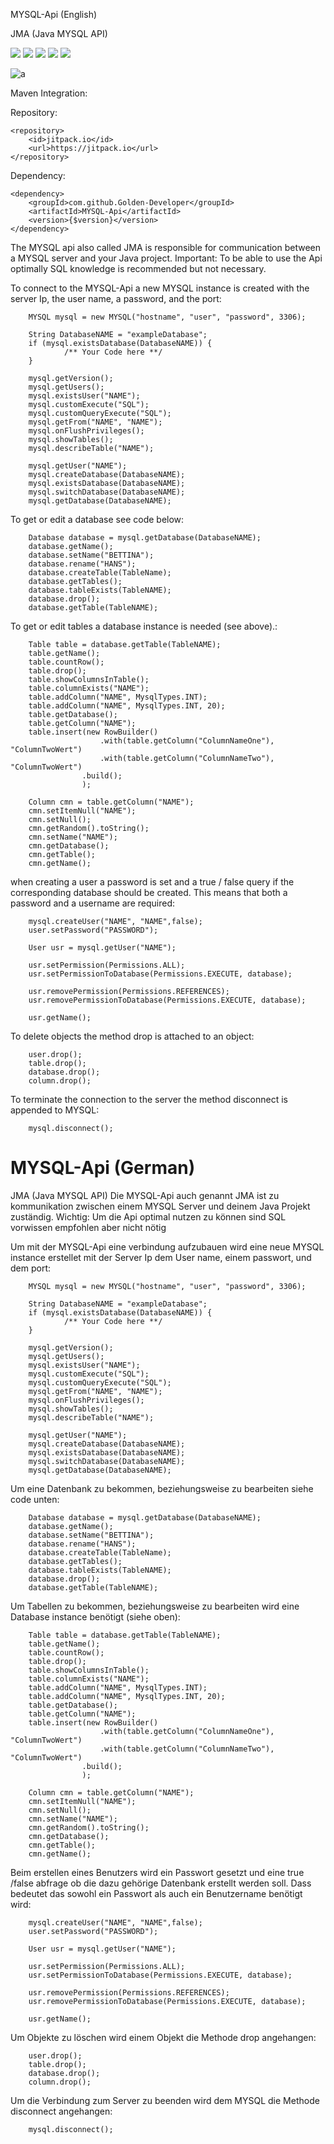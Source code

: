 MYSQL-Api (English)

JMA (Java MYSQL API)

[![](https://img.shields.io/badge/License-BSD--2-informational.svg)](LICENSE)
[![](https://jitpack.io/v/Golden-Developer/MYSQL-Api.svg)](https://jitpack.io/#Golden-Developer/MYSQL-Api)
[![](https://img.shields.io/badge/Java-18-success?logo=java)](https://www.oracle.com/java/technologies/javase-downloads.html)
[![](https://img.shields.io/badge/Golden--Developer-Mysql--Api-brightgreen?logo=golden-developer.de/img/Golden-Developer-logo.png)](https://www.golden-developer.de/)
[![](https://jitpack.io/v/Golden-Developer/MYSQL-Api/month.svg)](https://jitpack.io/#Golden-Developer/MYSQL-Api)

![a](https://repository-images.githubusercontent.com/456002691/dbb9c775-7291-4d06-aa96-6ef3d0901630)

Maven Integration: 

Repository:

	<repository>
        <id>jitpack.io</id>
	    <url>https://jitpack.io</url>
	</repository>
            
Dependency:

    <dependency>
	    <groupId>com.github.Golden-Developer</groupId>
	    <artifactId>MYSQL-Api</artifactId>
	    <version>{$version}</version>
	</dependency>


The MYSQL api also called JMA is responsible for communication between a MYSQL server and your Java project. Important: To be able to use the Api optimally SQL knowledge is recommended but not necessary.

To connect to the MYSQL-Api a new MYSQL instance is created with the server Ip, the user name, a password, and the port:
            
        MYSQL mysql = new MYSQL("hostname", "user", "password", 3306);
        
        String DatabaseNAME = "exampleDatabase";
        if (mysql.existsDatabase(DatabaseNAME)) {
                /** Your Code here **/
        }

        mysql.getVersion();
        mysql.getUsers();
        mysql.existsUser("NAME");
        mysql.customExecute("SQL");
        mysql.customQueryExecute("SQL");
        mysql.getFrom("NAME", "NAME");
        mysql.onFlushPrivileges();
        mysql.showTables();
        mysql.describeTable("NAME");
        
        mysql.getUser("NAME");
        mysql.createDatabase(DatabaseNAME);
        mysql.existsDatabase(DatabaseNAME);
        mysql.switchDatabase(DatabaseNAME);
        mysql.getDatabase(DatabaseNAME);
       
To get or edit a database see code below: 

        Database database = mysql.getDatabase(DatabaseNAME);
        database.getName();
        database.setName("BETTINA");
        database.rename("HANS");
        database.createTable(TableName);
        database.getTables();
        database.tableExists(TableNAME);
        database.drop();
        database.getTable(TableNAME);
        
To get or edit tables a database instance is needed (see above).: 

        Table table = database.getTable(TableNAME);
        table.getName();
        table.countRow();
        table.drop();
        table.showColumnsInTable();
        table.columnExists("NAME");
        table.addColumn("NAME", MysqlTypes.INT);
        table.addColumn("NAME", MysqlTypes.INT, 20);
        table.getDatabase();
        table.getColumn("NAME");
        table.insert(new RowBuilder()
                        .with(table.getColumn("ColumnNameOne"), "ColumnTwoWert")
                        .with(table.getColumn("ColumnNameTwo"), "ColumnTwoWert")
                    .build();        
                    );

        Column cmn = table.getColumn("NAME");
        cmn.setItemNull("NAME");
        cmn.setNull();
        cmn.getRandom().toString();
        cmn.setName("NAME");
        cmn.getDatabase();
        cmn.getTable();
        cmn.getName();
        
when creating a user a password is set and a true / false query if the corresponding database should be created. This means that both a password and a username are required: 
        
        mysql.createUser("NAME", "NAME",false);
        user.setPassword("PASSWORD");
         
        User usr = mysql.getUser("NAME");
              
        usr.setPermission(Permissions.ALL);
        usr.setPermissionToDatabase(Permissions.EXECUTE, database);
        
        usr.removePermission(Permissions.REFERENCES);
        usr.removePermissionToDatabase(Permissions.EXECUTE, database);
    
        usr.getName();
        
To delete objects the method drop is attached to an object: 

        user.drop();
        table.drop();
        database.drop();
        column.drop();
      
To terminate the connection to the server the method disconnect is appended to MYSQL:

        mysql.disconnect();



# MYSQL-Api (German)
JMA (Java MYSQL API)
Die MYSQL-Api auch genannt JMA ist zu kommunikation zwischen einem MYSQL Server und deinem Java Projekt zuständig. Wichtig: Um die Api optimal nutzen zu können sind SQL vorwissen empfohlen aber nicht nötig

Um mit der MYSQL-Api eine verbindung aufzubauen wird eine neue MYSQL instance erstellet mit der Server Ip dem User name, einem passwort, und dem port:
        
        MYSQL mysql = new MYSQL("hostname", "user", "password", 3306);        
        
        String DatabaseNAME = "exampleDatabase";
        if (mysql.existsDatabase(DatabaseNAME)) {
                /** Your Code here **/
        }

        mysql.getVersion();
        mysql.getUsers();
        mysql.existsUser("NAME");
        mysql.customExecute("SQL");
        mysql.customQueryExecute("SQL");
        mysql.getFrom("NAME", "NAME");
        mysql.onFlushPrivileges();
        mysql.showTables();
        mysql.describeTable("NAME");
        
        mysql.getUser("NAME");
        mysql.createDatabase(DatabaseNAME);
        mysql.existsDatabase(DatabaseNAME);
        mysql.switchDatabase(DatabaseNAME);
        mysql.getDatabase(DatabaseNAME);
       
Um eine Datenbank zu bekommen, beziehungsweise zu bearbeiten siehe code unten: 

        Database database = mysql.getDatabase(DatabaseNAME);
        database.getName();
        database.setName("BETTINA");
        database.rename("HANS");
        database.createTable(TableName);
        database.getTables();
        database.tableExists(TableNAME);
        database.drop();
        database.getTable(TableNAME);
        
Um Tabellen zu bekommen, beziehungsweise zu bearbeiten wird eine Database instance benötigt (siehe oben): 

        Table table = database.getTable(TableNAME);
        table.getName();
        table.countRow();
        table.drop();
        table.showColumnsInTable();
        table.columnExists("NAME");
        table.addColumn("NAME", MysqlTypes.INT);
        table.addColumn("NAME", MysqlTypes.INT, 20);
        table.getDatabase();
        table.getColumn("NAME");
        table.insert(new RowBuilder()
                        .with(table.getColumn("ColumnNameOne"), "ColumnTwoWert")
                        .with(table.getColumn("ColumnNameTwo"), "ColumnTwoWert")
                    .build();        
                    );

        Column cmn = table.getColumn("NAME");
        cmn.setItemNull("NAME");
        cmn.setNull();
        cmn.setName("NAME");
        cmn.getRandom().toString();
        cmn.getDatabase();
        cmn.getTable();
        cmn.getName();

Beim erstellen eines Benutzers wird ein Passwort gesetzt und eine true /false abfrage ob die dazu gehörige Datenbank erstellt werden soll. Dass bedeutet das sowohl ein Passwort als auch ein Benutzername benötigt wird: 
        
        mysql.createUser("NAME", "NAME",false);
        user.setPassword("PASSWORD");
                 
        User usr = mysql.getUser("NAME");
            
        usr.setPermission(Permissions.ALL);
        usr.setPermissionToDatabase(Permissions.EXECUTE, database);
        
        usr.removePermission(Permissions.REFERENCES);
        usr.removePermissionToDatabase(Permissions.EXECUTE, database);
        
        usr.getName();
        
Um Objekte zu löschen wird einem Objekt die Methode drop angehangen: 

        user.drop();
        table.drop();
        database.drop();
        column.drop();
      
Um die Verbindung zum Server zu beenden wird dem MYSQL die Methode disconnect angehangen:

        mysql.disconnect();




